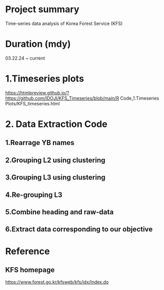 # Project summary
Time-series data analysis of Korea Forest Service (KFS)

# Duration (mdy)
03.22.24 ~ current



# 1.Timeseries plots
https://htmlpreview.github.io/?https://github.com/IDOJI/KFS_Timeseries/blob/main/R Code_1.Timeseries Plots/KFS_timeseries.html


# 2. Data Extraction Code
## 1.Rearrage YB names

## 2.Grouping L2 using clustering

## 3.Grouping L3 using clustering

## 4.Re-grouping L3 

## 5.Combine heading and raw-data

## 6.Extract data corresponding to our objective




# Reference
## KFS homepage
https://www.forest.go.kr/kfsweb/kfs/idx/Index.do

